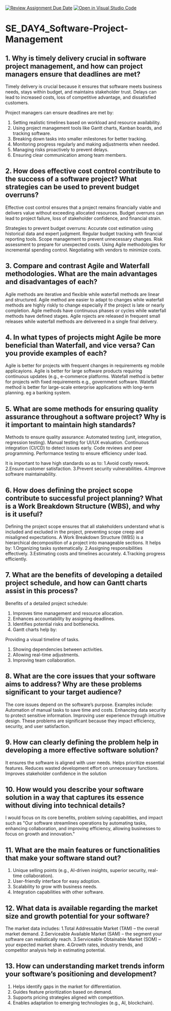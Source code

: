 [![Review Assignment Due Date](https://classroom.github.com/assets/deadline-readme-button-22041afd0340ce965d47ae6ef1cefeee28c7c493a6346c4f15d667ab976d596c.svg)](https://classroom.github.com/a/9pw6JKcu)
[![Open in Visual Studio Code](https://classroom.github.com/assets/open-in-vscode-2e0aaae1b6195c2367325f4f02e2d04e9abb55f0b24a779b69b11b9e10269abc.svg)](https://classroom.github.com/online_ide?assignment_repo_id=18494790&assignment_repo_type=AssignmentRepo)
# SE_DAY4_Software-Project-Management
## 1. Why is timely delivery crucial in software project management, and how can project managers ensure that deadlines are met?
Timely delivery is crucial because it ensures that software meets business needs, stays within budget, and maintains stakeholder trust. Delays can lead to increased costs, loss of competitive advantage, and dissatisfied customers.

Project managers can ensure deadlines are met by:
1. Setting realistic timelines based on workload and resource availability.
2. Using project management tools like Gantt charts, Kanban boards, and tracking software.
3. Breaking down tasks into smaller milestones for better tracking.
4. Monitoring progress regularly and making adjustments when needed.
5. Managing risks proactively to prevent delays.
6. Ensuring clear communication among team members.

## 2. How does effective cost control contribute to the success of a software project? What strategies can be used to prevent budget overruns?
Effective cost control ensures that a project remains financially viable and delivers value without exceeding allocated resources. Budget overruns can lead to project failure, loss of stakeholder confidence, and financial strain.

Strategies to prevent budget overruns:
Accurate cost estimation using historical data and expert judgment.
Regular budget tracking with financial reporting tools.
Scope management to prevent unnecessary changes.
Risk assessment to prepare for unexpected costs.
Using Agile methodologies for incremental spending control.
Negotiating with vendors to minimize costs.

## 3. Compare and contrast Agile and Waterfall methodologies. What are the main advantages and disadvantages of each?
Agile methods are iterative and flexible while waterfall methods are linear and structured.
Agile method are easier to adapt to changes while waterfall methods  are highly riskly to change especially if the project is late or nearly completion.
Agile methods have continuous phases or cycles while waterfall methods have defined stages.
Agile rojects are released in frequent small releases while waterfall methods are  delivereed in a single final delivery.


## 4. In what types of projects might Agile be more beneficial than Waterfall, and vice versa? Can you provide examples of each?
Agile is better for projects with frequent changes in requirements eg mobile applicayions.
Agile is better for large software products requiring continuous updates (e.g., e-commerce platforms.
Watefall method is better for projects with fixed requirements e.g., government software.
Watefall method is better for large-scale enterprise applications with long-term planning. eg a banking system.




## 5. What are some methods for ensuring quality assurance throughout a software project? Why is it important to maintain high standards?
Methods to ensure quality assurance:
Automated testing (unit, integration, regression testing).
Manual testing for UI/UX evaluation.
Continuous integration (CI/CD) to detect issues early.
Code reviews and peer programming.
Performance testing to ensure efficiency under load.

It is important to have high standards so as to:
1.Avoid costly rework.
2.Ensure customer satisfaction.
3.Prevent security vulnerabilities.
4.Improve software maintainability.

## 6. How does defining the project scope contribute to successful project planning? What is a Work Breakdown Structure (WBS), and why is it useful?
Defining the project scope ensures that all stakeholders understand what is included and excluded in the project, preventing scope creep and misaligned expectations.
A Work Breakdown Structure (WBS) is a hierarchical decomposition of a project into manageable sections. It helps by:
1.Organizing tasks systematically.
2.Assigning responsibilities effectively.
3.Estimating costs and timelines accurately.
4.Tracking progress efficiently.

## 7. What are the benefits of developing a detailed project schedule, and how can Gantt charts assist in this process?
Benefits of a detailed project schedule:
1. Improves time management and resource allocation.
2. Enhances accountability by assigning deadlines.
3. Identifies potential risks and bottlenecks.
4. Gantt charts help by:

Providing a visual timeline of tasks.
1. Showing dependencies between activities.
2. Allowing real-time adjustments.
3. Improving team collaboration.

## 8. What are the core issues that your software aims to address? Why are these problems significant to your target audience?
The core issues depend on the software’s purpose. Examples include:
Automation of manual tasks to save time and costs.
Enhancing data security to protect sensitive information.
Improving user experience through intuitive design.
These problems are significant because they impact efficiency, security, and user satisfaction.

## 9. How can clearly defining the problem help in developing a more effective software solution?
It ensures the software is aligned with user needs.
Helps prioritize essential features.
Reduces wasted development effort on unnecessary functions.
Improves stakeholder confidence in the solution

## 10. How would you describe your software solution in a way that captures its essence without diving into technical details?
I would focus on its core benefits, problem solving capabilities, and impact such as "Our software streamlines operations by automating tasks, enhancing collaboration, and improving efficiency, allowing businesses to focus on growth and innovation."

## 11. What are the main features or functionalities that make your software stand out?
1. Unique selling points (e.g., AI-driven insights, superior security, real-time collaboration).
2. User-friendly interface for easy adoption.
3. Scalability to grow with business needs.
4. Integration capabilities with other software.

## 12. What data is available regarding the market size and growth potential for your software?
The market data includes:
1.Total Addressable Market (TAM) – the overall market demand.
2.Serviceable Available Market (SAM) – the segment your software can realistically reach.
3.Serviceable Obtainable Market (SOM) – your expected market share.
4.Growth rates, industry trends, and competitor analysis help in estimating potential.

## 13. How can understanding market trends inform your software’s positioning and development?
1. Helps identify gaps in the market for differentiation.
2. Guides feature prioritization based on demand.
3. Supports pricing strategies aligned with competition.
4. Enables adaptation to emerging technologies (e.g., AI, blockchain).

